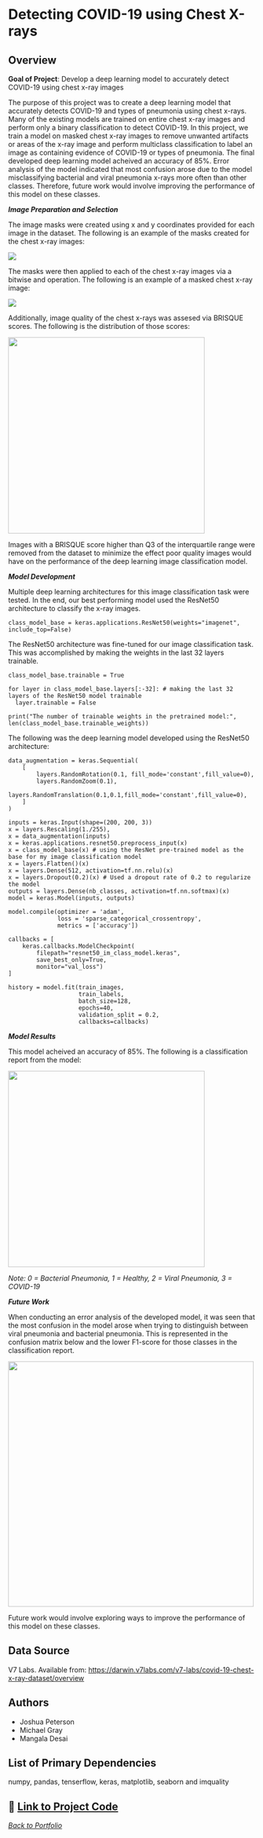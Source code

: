 # Detecting COVID-19 using Chest X-rays

## Overview

**Goal of Project**: Develop a deep learning model to accurately detect COVID-19 using chest x-ray images

The purpose of this project was to create a deep learning model that accurately detects COVID-19 and types of pneumonia using chest x-rays. Many of the existing models are trained on entire chest x-ray images and perform only a binary classification to detect COVID-19. In this project, we train a model on masked chest x-ray images to remove unwanted artifacts or areas of the x-ray image and perform multiclass classification to label an image as containing evidence of COVID-19 or types of pneumonia. The final developed deep learning model acheived an accuracy of 85%. Error analysis of the model indicated that most confusion arose due to the model misclassifying bacterial and viral pneumonia x-rays more often than other classes. Therefore, future work would involve improving the performance of this model on these classes. 

***Image Preparation and Selection***

The image masks were created using x and y coordinates provided for each image in the dataset. The following is an example of the masks created for the chest x-ray images:

![](images/mask.png)

The masks were then applied to each of the chest x-ray images via a bitwise and operation. The following is an example of a masked chest x-ray image:

![](images/masked_x-ray.png)

Additionally, image quality of the chest x-rays was assesed via BRISQUE scores. The following is the distribution of those scores:

<img src="images/hist.png" width="400"/>

Images with a BRISQUE score higher than Q3 of the interquartile range were removed from the dataset to minimize the effect poor quality images would have on the performance of the deep learning image classification model. 

***Model Development***

Multiple deep learning architectures for this image classification task were tested. In the end, our best performing model used the ResNet50 architecture to classify the x-ray images. 

```
class_model_base = keras.applications.ResNet50(weights="imagenet", include_top=False)
```

The ResNet50 architecture was fine-tuned for our image classification task. This was accomplished by making the weights in the last 32 layers trainable. 

```
class_model_base.trainable = True

for layer in class_model_base.layers[:-32]: # making the last 32 layers of the ResNet50 model trainable
  layer.trainable = False

print("The number of trainable weights in the pretrained model:", len(class_model_base.trainable_weights))
```

The following was the deep learning model developed using the ResNet50 architecture:

```
data_augmentation = keras.Sequential(
    [
        layers.RandomRotation(0.1, fill_mode='constant',fill_value=0),
        layers.RandomZoom(0.1),
        layers.RandomTranslation(0.1,0.1,fill_mode='constant',fill_value=0),
    ]
)

inputs = keras.Input(shape=(200, 200, 3))
x = layers.Rescaling(1./255),
x = data_augmentation(inputs)
x = keras.applications.resnet50.preprocess_input(x)
x = class_model_base(x) # using the ResNet pre-trained model as the base for my image classification model
x = layers.Flatten()(x)
x = layers.Dense(512, activation=tf.nn.relu)(x)
x = layers.Dropout(0.2)(x) # Used a dropout rate of 0.2 to regularize the model
outputs = layers.Dense(nb_classes, activation=tf.nn.softmax)(x)
model = keras.Model(inputs, outputs)

model.compile(optimizer = 'adam', 
              loss = 'sparse_categorical_crossentropy', 
              metrics = ['accuracy'])

callbacks = [
    keras.callbacks.ModelCheckpoint(
        filepath="resnet50_im_class_model.keras",
        save_best_only=True,
        monitor="val_loss")
]

history = model.fit(train_images, 
                    train_labels, 
                    batch_size=128, 
                    epochs=40, 
                    validation_split = 0.2,
                    callbacks=callbacks)
```

***Model Results***

This model acheived an accuracy of 85%. The following is a classification report from the model:

<img src="images/classification-matrix.png" width="400"/>

*Note: 0 = Bacterial Pneumonia, 1 = Healthy, 2 = Viral Pneumonia, 3 = COVID-19*

***Future Work***

When conducting an error analysis of the developed model, it was seen that the most confusion in the model arose when trying to distinguish between viral pneumonia and bacterial pneumonia. This is represented in the confusion matrix below and the lower F1-score for those classes in the classification report.  

<img src="images/confusion-matrix.png" width="500"/>

Future work would involve exploring ways to improve the performance of this model on these classes. 

## Data Source

V7 Labs. Available from: https://darwin.v7labs.com/v7-labs/covid-19-chest-x-ray-dataset/overview

## Authors

* Joshua Peterson
* Michael Gray
* Mangala Desai

## List of Primary Dependencies

numpy, pandas, tenserflow, keras, matplotlib, seaborn and imquality

## 🔗 [Link to Project Code](https://github.com/joshapeterson/My-Portfolio/blob/main/image-classification-project/image-classification-project_code.ipynb)

*[Back to Portfolio](https://github.com/joshapeterson/My-Portfolio)*
